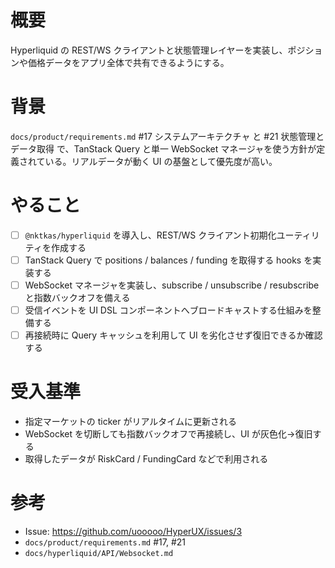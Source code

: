 # 概要
Hyperliquid の REST/WS クライアントと状態管理レイヤーを実装し、ポジションや価格データをアプリ全体で共有できるようにする。

# 背景
`docs/product/requirements.md` #17 システムアーキテクチャ と #21 状態管理とデータ取得 で、TanStack Query と単一 WebSocket マネージャを使う方針が定義されている。リアルデータが動く UI の基盤として優先度が高い。

# やること
- [ ] `@nktkas/hyperliquid` を導入し、REST/WS クライアント初期化ユーティリティを作成する
- [ ] TanStack Query で positions / balances / funding を取得する hooks を実装する
- [ ] WebSocket マネージャを実装し、subscribe / unsubscribe / resubscribe と指数バックオフを備える
- [ ] 受信イベントを UI DSL コンポーネントへブロードキャストする仕組みを整備する
- [ ] 再接続時に Query キャッシュを利用して UI を劣化させず復旧できるか確認する

# 受入基準
- 指定マーケットの ticker がリアルタイムに更新される
- WebSocket を切断しても指数バックオフで再接続し、UI が灰色化→復旧する
- 取得したデータが RiskCard / FundingCard などで利用される

# 参考
- Issue: https://github.com/uooooo/HyperUX/issues/3
- `docs/product/requirements.md` #17, #21
- `docs/hyperliquid/API/Websocket.md`
